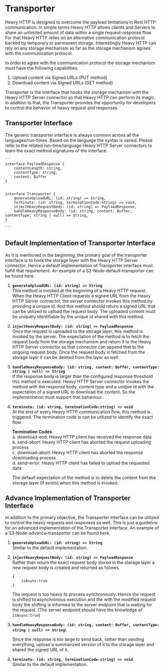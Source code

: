 # Transporter

Heavy HTTP is designed to overcome the payload limitations in Rest HTTP communication. In simple terms Heavy HTTP allows clients and Servers to share an unlimited amount of data within a single request-response flow. For that Heavy HTTP relies on an alternative communication protocol backed by temporary or permanent storage. Interestingly Heavy HTTP can rely on any storage mechanism as far as the storage mechanism agrees with the communication protocol. 

In order to agree with the communication protocol the storage mechanism must have the following capabilities. 

1. Upload content via Signed URLs (PUT method)
2. Download content via Signed URLs (GET method)

Transporter is the interface that hooks the storage mechanism with the Heavy HTTP Server connector so that Heavy HTTP can perform its magic. In addition to that, the Transporter provides the opportunity for developers to control the behavior of heavy request and responses. 


## Transporter Interface 

 The generic transporter interface is always common across all the languages/run-times. Based on the language the syntax is varied. Please refer to the related run-time/language Heavy HTTP Server connectors to learn the exact method signatures of the interface. 

	```
    interface PayloadResponse {
        contentLength: string,
        contentType: string,
        content: Buffer
    }


    interface Transporter {
        generateUploadURL: (id: string) => String,
        terminate: (id: string, terminationCode:string) => void,
        injectHeavyRequestBody: (id: string) => PayloadResponse,
        handleHeavyResponseBody: (id: string, content: Buffer, contentType: string | null) => String,
    }

	```

## Default Implementation of Transporter Interface 

As it is mentioned in the beginning, the primary goal of the transporter interface is to hook the storage layer with the Heavy HTTP Server connector. Hence a default implementation of Transporter interface must fulfill that requirement. An example of a S3-Node-default-transporter can be found here.


1. **`generateUploadURL: (id: string) => String`**\
    This method is invoked at the beginning of a Heavy HTTP request. When the Heavy HTTP Client requests a signed URL from the Heavy HTTP Server connector, the server connector invokes this method by providing a unique id. And this method should return a signed URL that can be utilized to upload the request body. The uploaded content must be uniquely identifiable by the unique id shared with this method. 

2. **`injectHeavyRequestBody: (id: string) => PayloadResponse`**\
    Once the request is uploaded to the storage layer, this method is invoked by the server. The expectation of the method is to fetch the request body from the storage mechanism and return it to the Heavy HTTP Server connector so that connector can append that to the ongoing request body. Once the request body is fetched from the storage layer it can be deleted from the layer as well.

3. **`handleHeavyResponseBody: (id: string, content: Buffer, contentType: string | null) => String`**\
    If the response body is larger than the configured response threshold this method is executed. Heavy HTTP Server connector invokes the method with the response body, content type and a unique id with the expectation of a signed URL to download the content. So the implementation must support that behaviour.

4. **`terminate: (id: string, terminationCode:string) => void`**\
    At the end of every Heavy HTTP communication flow, this method is triggered. The termination code is can be utilized to identify the exact flow. 
    
    **Termination Codes**\
    a. download-end: Heavy HTTP client has received the response data\
    b. send-abort: Heavy HTTP client has aborted the request uploading process\
    c. download-abort: Heavy HTTP client has aborted the response downloading process\
    d. send-error: Heavy HTTP client has failed to upload the requested data

    The default expectation of the method is to delete the content from the storage layer (if exists) when this method is invoked.


## Advance Implementation of Transporter Interface 

In addition to the primary objective, the Transporter interface can be utilized to control the heavy requests and responses as well. This is just a guideline for an advanced implementation of the Transporter interface. An example of a S3-Node-advance-transporter can be found here.

1. **`generateUploadURL: (id: string) => String`**\
    Similar to the default implementation.

2. **`injectHeavyRequestBody: (id: string) => PayloadResponse`**\
    Rather than return the exact request body stored in the storage layer a new request body is created and returned as follows
    ```
    {
        isAsync:true
    }
    ```
    The request is too heavy to process synchronously. Hence the request is shifted to asynchronous execution and the with the modified request body the shifting is informed to the server endpoint that is waiting for the request. (The server endpoint should have the knowledge of ``` isAsync:true```)

3. **`handleHeavyResponseBody: (id: string, content: Buffer, contentType: string | null) => String`**\

    Since the response is too large to send back, rather than sending everything, upload a summarized version of it to the storage layer and shared the signed URL of it. 

4. **`terminate: (id: string, terminationCode:string) => void`**\
    Similar to the default implementation.